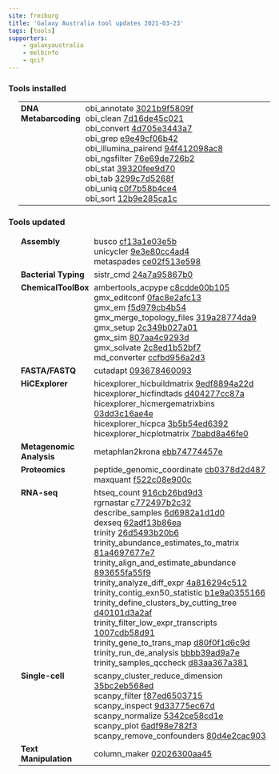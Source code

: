 ```yaml
---
site: freiburg
title: 'Galaxy Australia tool updates 2021-03-23'
tags: [tools]
supporters:
    - galaxyaustralia
    - melbinfo
    - qcif
---
```



<style>
  table {
    width: 100%;
    margin: 10px 20px;
  }
  table th {
    display: none;
  }
  td {
    padding: 3px 5px;
  }
  tr td:nth-child(1) {
    vertical-align: top;
    width: 25%;
  }
</style>

### Tools installed

| Section | Tool |
|---------|-----|
| **DNA Metabarcoding** | obi_annotate [3021b9f5809f](https://toolshed.g2.bx.psu.edu/view/iuc/obi_annotate/3021b9f5809f)<br/>obi_clean [7d16de45c021](https://toolshed.g2.bx.psu.edu/view/iuc/obi_clean/7d16de45c021)<br/>obi_convert [4d705e3443a7](https://toolshed.g2.bx.psu.edu/view/iuc/obi_convert/4d705e3443a7)<br/>obi_grep [e9e49cf06b42](https://toolshed.g2.bx.psu.edu/view/iuc/obi_grep/e9e49cf06b42)<br/>obi_illumina_pairend [94f412098ac8](https://toolshed.g2.bx.psu.edu/view/iuc/obi_illumina_pairend/94f412098ac8)<br/>obi_ngsfilter [76e69de726b2](https://toolshed.g2.bx.psu.edu/view/iuc/obi_ngsfilter/76e69de726b2)<br/>obi_stat [39320fee9d70](https://toolshed.g2.bx.psu.edu/view/iuc/obi_stat/39320fee9d70)<br/>obi_tab [3299c7d5268f](https://toolshed.g2.bx.psu.edu/view/iuc/obi_tab/3299c7d5268f)<br/>obi_uniq [c0f7b58b4ce4](https://toolshed.g2.bx.psu.edu/view/iuc/obi_uniq/c0f7b58b4ce4)<br/>obi_sort [12b9e285ca1c](https://toolshed.g2.bx.psu.edu/view/iuc/obi_sort/12b9e285ca1c) |

### Tools updated

| Section | Tool |
|---------|-----|
| **Assembly** | busco [cf13a1e03e5b](https://toolshed.g2.bx.psu.edu/view/iuc/busco/cf13a1e03e5b)<br/>unicycler [9e3e80cc4ad4](https://toolshed.g2.bx.psu.edu/view/iuc/unicycler/9e3e80cc4ad4)<br/>metaspades [ce02f513e598](https://toolshed.g2.bx.psu.edu/view/nml/metaspades/ce02f513e598) |
| **Bacterial Typing** | sistr_cmd [24a7a95867b0](https://toolshed.g2.bx.psu.edu/view/nml/sistr_cmd/24a7a95867b0) |
| **ChemicalToolBox** | ambertools_acpype [c8cdde00b105](https://toolshed.g2.bx.psu.edu/view/chemteam/ambertools_acpype/c8cdde00b105)<br/>gmx_editconf [0fac8e2afc13](https://toolshed.g2.bx.psu.edu/view/chemteam/gmx_editconf/0fac8e2afc13)<br/>gmx_em [f5d979cb4b54](https://toolshed.g2.bx.psu.edu/view/chemteam/gmx_em/f5d979cb4b54)<br/>gmx_merge_topology_files [319a28774da9](https://toolshed.g2.bx.psu.edu/view/chemteam/gmx_merge_topology_files/319a28774da9)<br/>gmx_setup [2c349b027a01](https://toolshed.g2.bx.psu.edu/view/chemteam/gmx_setup/2c349b027a01)<br/>gmx_sim [807aa4c9293d](https://toolshed.g2.bx.psu.edu/view/chemteam/gmx_sim/807aa4c9293d)<br/>gmx_solvate [2c8ed1b52bf7](https://toolshed.g2.bx.psu.edu/view/chemteam/gmx_solvate/2c8ed1b52bf7)<br/>md_converter [ccfbd956a2d3](https://toolshed.g2.bx.psu.edu/view/chemteam/md_converter/ccfbd956a2d3) |
| **FASTA/FASTQ** | cutadapt [093678460093](https://toolshed.g2.bx.psu.edu/view/lparsons/cutadapt/093678460093) |
| **HiCExplorer** | hicexplorer_hicbuildmatrix [9edf8894a22d](https://toolshed.g2.bx.psu.edu/view/bgruening/hicexplorer_hicbuildmatrix/9edf8894a22d)<br/>hicexplorer_hicfindtads [d404277cc87a](https://toolshed.g2.bx.psu.edu/view/bgruening/hicexplorer_hicfindtads/d404277cc87a)<br/>hicexplorer_hicmergematrixbins [03dd3c16ae4e](https://toolshed.g2.bx.psu.edu/view/bgruening/hicexplorer_hicmergematrixbins/03dd3c16ae4e)<br/>hicexplorer_hicpca [3b5b54ed6392](https://toolshed.g2.bx.psu.edu/view/bgruening/hicexplorer_hicpca/3b5b54ed6392)<br/>hicexplorer_hicplotmatrix [7babd8a46fe0](https://toolshed.g2.bx.psu.edu/view/bgruening/hicexplorer_hicplotmatrix/7babd8a46fe0) |
| **Metagenomic Analysis** | metaphlan2krona [ebb74774457e](https://toolshed.g2.bx.psu.edu/view/iuc/metaphlan2krona/ebb74774457e) |
| **Proteomics** | peptide_genomic_coordinate [cb0378d2d487](https://toolshed.g2.bx.psu.edu/view/galaxyp/peptide_genomic_coordinate/cb0378d2d487)<br/>maxquant [f522c08e900c](https://toolshed.g2.bx.psu.edu/view/galaxyp/maxquant/f522c08e900c) |
| **RNA-seq** | htseq_count [916cb26bd9d3](https://toolshed.g2.bx.psu.edu/view/lparsons/htseq_count/916cb26bd9d3)<br/>rgrnastar [c772497b2c32](https://toolshed.g2.bx.psu.edu/view/iuc/rgrnastar/c772497b2c32)<br/>describe_samples [6d6982a1d1d0](https://toolshed.g2.bx.psu.edu/view/iuc/describe_samples/6d6982a1d1d0)<br/>dexseq [62adf13b86ea](https://toolshed.g2.bx.psu.edu/view/iuc/dexseq/62adf13b86ea)<br/>trinity [26d5493b20b6](https://toolshed.g2.bx.psu.edu/view/iuc/trinity/26d5493b20b6)<br/>trinity_abundance_estimates_to_matrix [81a4697677e7](https://toolshed.g2.bx.psu.edu/view/iuc/trinity_abundance_estimates_to_matrix/81a4697677e7)<br/>trinity_align_and_estimate_abundance [893655fa55f9](https://toolshed.g2.bx.psu.edu/view/iuc/trinity_align_and_estimate_abundance/893655fa55f9)<br/>trinity_analyze_diff_expr [4a816294c512](https://toolshed.g2.bx.psu.edu/view/iuc/trinity_analyze_diff_expr/4a816294c512)<br/>trinity_contig_exn50_statistic [b1e9a0355166](https://toolshed.g2.bx.psu.edu/view/iuc/trinity_contig_exn50_statistic/b1e9a0355166)<br/>trinity_define_clusters_by_cutting_tree [d40101d3a2af](https://toolshed.g2.bx.psu.edu/view/iuc/trinity_define_clusters_by_cutting_tree/d40101d3a2af)<br/>trinity_filter_low_expr_transcripts [1007cdb58d91](https://toolshed.g2.bx.psu.edu/view/iuc/trinity_filter_low_expr_transcripts/1007cdb58d91)<br/>trinity_gene_to_trans_map [d80f0f1d6c9d](https://toolshed.g2.bx.psu.edu/view/iuc/trinity_gene_to_trans_map/d80f0f1d6c9d)<br/>trinity_run_de_analysis [bbbb39ad9a7e](https://toolshed.g2.bx.psu.edu/view/iuc/trinity_run_de_analysis/bbbb39ad9a7e)<br/>trinity_samples_qccheck [d83aa367a381](https://toolshed.g2.bx.psu.edu/view/iuc/trinity_samples_qccheck/d83aa367a381) |
| **Single-cell** | scanpy_cluster_reduce_dimension [35bc2eb568ed](https://toolshed.g2.bx.psu.edu/view/iuc/scanpy_cluster_reduce_dimension/35bc2eb568ed)<br/>scanpy_filter [f87ed6503715](https://toolshed.g2.bx.psu.edu/view/iuc/scanpy_filter/f87ed6503715)<br/>scanpy_inspect [9d33775ec67d](https://toolshed.g2.bx.psu.edu/view/iuc/scanpy_inspect/9d33775ec67d)<br/>scanpy_normalize [5342ce58cd1e](https://toolshed.g2.bx.psu.edu/view/iuc/scanpy_normalize/5342ce58cd1e)<br/>scanpy_plot [6adf98e782f3](https://toolshed.g2.bx.psu.edu/view/iuc/scanpy_plot/6adf98e782f3)<br/>scanpy_remove_confounders [80d4e2cac903](https://toolshed.g2.bx.psu.edu/view/iuc/scanpy_remove_confounders/80d4e2cac903) |
| **Text Manipulation** | column_maker [02026300aa45](https://toolshed.g2.bx.psu.edu/view/devteam/column_maker/02026300aa45) |
